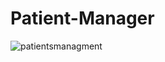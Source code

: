 # Patient-Manager
![patientsmanagment](https://github.com/HectorTorrez/Patient-Manager/assets/69362017/e816c29f-7ab9-467e-a0bc-36df999770a7)
